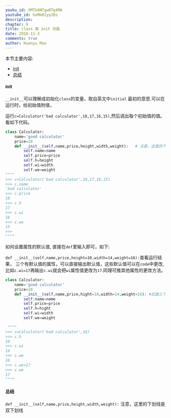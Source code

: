 ```yaml
---
youku_id: XMTU4NTgwOTg4MA
youtube_id: GxMm82yy2Ds
description: 
chapter: 9
title: class 类 init 功能
date: 2016-11-3
comments: true
author: Huanyu Mao
---
```


本节主要内容:

- [init](#init)
- [总结](#conclusion)

<h4 class="tut-h4-pad" id="init">init</h4>

`__init__`可以理解成初始化`class`的变量，取自英文中`initial` 最初的意思.可以在运行时，给初始值附值，

运行`c=Calculator('bad calculator',18,17,16,15)`,然后调出每个初始值的值。看如下代码。

```python
class Calculator:
    name='good calculator'
    price=18
    def __init__(self,name,price,height,width,weight):   # 注意，这里的下划线是双下划线
        self.name=name
        self.price=price
        self.h=height
        self.wi=width
        self.we=weight
""""
>>> c=Calculator('bad calculator',18,17,16,15)
>>> c.name
'bad calculator'
>>> c.price
18
>>> c.h
17
>>> c.wi
16
>>> c.we
15
>>>
""""

```

如何设置属性的默认值, 直接在`def`里输入即可，如下:

`def __init__(self,name,price,height=10,width=14,weight=16):`查看运行结果，
三个有默认值的属性，可以直接输出默认值，这些默认值可以在`code`中更改,
比如`c.wi=17`再输出`c.wi`就会把`wi`属性值更改为`17`.同理可推其他属性的更改方法。

```python
class Calculator:
    name='good calculator'
    price=18
    def __init__(self,name,price,hight=10,width=14,weight=16): #后面三个属性设置默认值,查看运行
        self.name=name
        self.price=price
        self.h=hight
        self.wi=width
        self.we=weight

 """"
>>> c=Calculator('bad calculator',18)
>>> c.h
10
>>> c.wi
14
>>> c.we
16
>>> c.we=17
>>> c.we
17
""""
```

<h4 class="tut-h4-pad" id="conclusion">总结</h4>

`def __init__(self,name,price,height,width,weight):`  注意，这里的下划线是双下划线